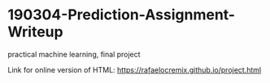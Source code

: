 # 190304-Prediction-Assignment-Writeup
practical machine learning, final project


Link for online version of HTML:
https://rafaelocremix.github.io/project.html

